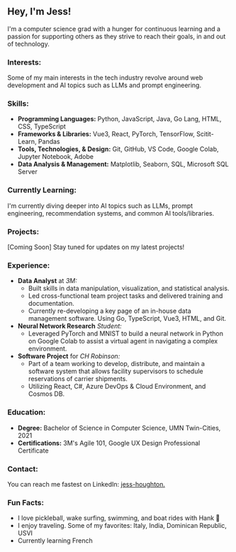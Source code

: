 ## **Hey, I'm Jess!**
I'm a computer science grad with a hunger for continuous learning and a passion for supporting others as they strive to reach their goals, in and out of technology.

### Interests:
Some of my main interests in the tech industry revolve around web development and AI topics such as LLMs and prompt engineering.

### Skills:
- **Programming Languages:** Python, JavaScript, Java, Go Lang, HTML, CSS, TypeScript
- **Frameworks & Libraries:** Vue3, React, PyTorch, TensorFlow, Scitit-Learn, Pandas
- **Tools, Technologies, & Design:** Git, GitHub, VS Code, Google Colab, Jupyter Notebook, Adobe
- **Data Analysis & Management:** Matplotlib, Seaborn, SQL, Microsoft SQL Server

### Currently Learning:
I'm currently diving deeper into AI topics such as LLMs, prompt engineering, recommendation systems, and common AI tools/libraries.

### Projects:
[Coming Soon] Stay tuned for updates on my latest projects!

### Experience:
- **Data Analyst** at _3M:_
  - Built skills in data manipulation, visualization, and statistical analysis.
  - Led cross-functional team project tasks and delivered training and documentation.
  - Currently re-developing a key page of an in-house data management software. Using Go, TypeScript, Vue3, HTML, and Git.
- **Neural Network Research** _Student:_
  - Leveraged PyTorch and MNIST to build a neural network in Python on Google Colab to assist a virtual agent in navigating a complex environment.
- **Software Project** for _CH Robinson:_
  - Part of a team working to develop, distribute, and maintain a software system that allows facility supervisors to schedule reservations of carrier shipments.
  - Utilizing React, C#, Azure DevOps & Cloud Environment, and Cosmos DB.

### Education:
- **Degree:** Bachelor of Science in Computer Science, UMN Twin-Cities, 2021
- **Certifications:** 3M's Agile 101, Google UX Design Professional Certificate

### Contact:
You can reach me fastest on LinkedIn: [jess-houghton.](https://www.linkedin.com/in/jess-houghton/)

### Fun Facts:
- I love pickleball, wake surfing, swimming, and boat rides with Hank 🐾
- I enjoy traveling. Some of my favorites: Italy, India, Dominican Republic, USVI
- Currently learning French
